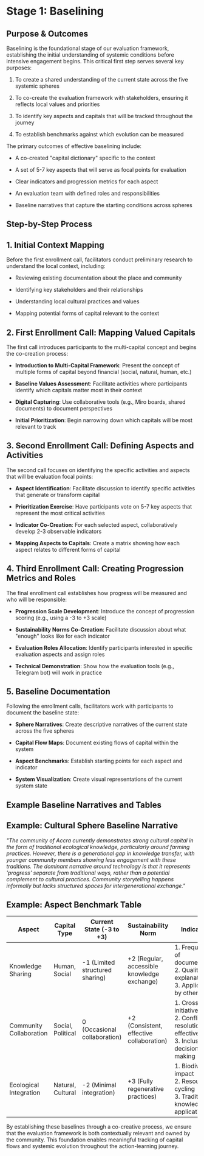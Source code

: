 # Stage 1: Baselining

## Purpose & Outcomes

Baselining is the foundational stage of our evaluation framework, establishing the initial understanding of systemic conditions before intensive engagement begins. This critical first step serves several key purposes:

1. To create a shared understanding of the current state across the five systemic spheres
    
2. To co-create the evaluation framework with stakeholders, ensuring it reflects local values and priorities
    
3. To identify key aspects and capitals that will be tracked throughout the journey
    
4. To establish benchmarks against which evolution can be measured
    

The primary outcomes of effective baselining include:

- A co-created "capital dictionary" specific to the context
    
- A set of 5-7 key aspects that will serve as focal points for evaluation
    
- Clear indicators and progression metrics for each aspect
    
- An evaluation team with defined roles and responsibilities
    
- Baseline narratives that capture the starting conditions across spheres
    

## Step-by-Step Process

## 1. Initial Context Mapping

Before the first enrollment call, facilitators conduct preliminary research to understand the local context, including:

- Reviewing existing documentation about the place and community
    
- Identifying key stakeholders and their relationships
    
- Understanding local cultural practices and values
    
- Mapping potential forms of capital relevant to the context
    

## 2. First Enrollment Call: Mapping Valued Capitals

The first call introduces participants to the multi-capital concept and begins the co-creation process:

- **Introduction to Multi-Capital Framework**: Present the concept of multiple forms of capital beyond financial (social, natural, human, etc.)
    
- **Baseline Values Assessment**: Facilitate activities where participants identify which capitals matter most in their context
    
- **Digital Capturing**: Use collaborative tools (e.g., Miro boards, shared documents) to document perspectives
    
- **Initial Prioritization**: Begin narrowing down which capitals will be most relevant to track
    

## 3. Second Enrollment Call: Defining Aspects and Activities

The second call focuses on identifying the specific activities and aspects that will be evaluation focal points:

- **Aspect Identification**: Facilitate discussion to identify specific activities that generate or transform capital
    
- **Prioritization Exercise**: Have participants vote on 5-7 key aspects that represent the most critical activities
    
- **Indicator Co-Creation**: For each selected aspect, collaboratively develop 2-3 observable indicators
    
- **Mapping Aspects to Capitals**: Create a matrix showing how each aspect relates to different forms of capital
    

## 4. Third Enrollment Call: Creating Progression Metrics and Roles

The final enrollment call establishes how progress will be measured and who will be responsible:

- **Progression Scale Development**: Introduce the concept of progression scoring (e.g., using a -3 to +3 scale)
    
- **Sustainability Norms Co-Creation**: Facilitate discussion about what "enough" looks like for each indicator
    
- **Evaluation Roles Allocation**: Identify participants interested in specific evaluation aspects and assign roles
    
- **Technical Demonstration**: Show how the evaluation tools (e.g., Telegram bot) will work in practice
    

## 5. Baseline Documentation

Following the enrollment calls, facilitators work with participants to document the baseline state:

- **Sphere Narratives**: Create descriptive narratives of the current state across the five spheres
    
- **Capital Flow Maps**: Document existing flows of capital within the system
    
- **Aspect Benchmarks**: Establish starting points for each aspect and indicator
    
- **System Visualization**: Create visual representations of the current system state
    

## Example Baseline Narratives and Tables

## Example: Cultural Sphere Baseline Narrative

_"The community of Accra currently demonstrates strong cultural capital in the form of traditional ecological knowledge, particularly around farming practices. However, there is a generational gap in knowledge transfer, with younger community members showing less engagement with these traditions. The dominant narrative around technology is that it represents 'progress' separate from traditional ways, rather than a potential complement to cultural practices. Community storytelling happens informally but lacks structured spaces for intergenerational exchange."_

## Example: Aspect Benchmark Table

|Aspect|Capital Type|Current State (-3 to +3)|Sustainability Norm|Indicators|
|---|---|---|---|---|
|Knowledge Sharing|Human, Social|-1 (Limited structured sharing)|+2 (Regular, accessible knowledge exchange)|1. Frequency of documentation  <br>2. Quality of explanations  <br>3. Application by others|
|Community Collaboration|Social, Political|0 (Occasional collaboration)|+2 (Consistent, effective collaboration)|1. Cross-team initiatives  <br>2. Conflict resolution effectiveness  <br>3. Inclusive decision-making|
|Ecological Integration|Natural, Cultural|-2 (Minimal integration)|+3 (Fully regenerative practices)|1. Biodiversity impact  <br>2. Resource cycling  <br>3. Traditional knowledge application|

By establishing these baselines through a co-creative process, we ensure that the evaluation framework is both contextually relevant and owned by the community. This foundation enables meaningful tracking of capital flows and systemic evolution throughout the action-learning journey.

